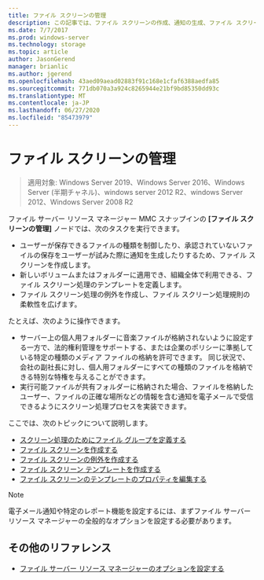 ```yaml
---
title: ファイル スクリーンの管理
description: この記事では、ファイル スクリーンの作成、通知の生成、ファイル スクリーン処理のテンプレートの定義、およびファイル スクリーンの例外の作成の方法について説明します。
ms.date: 7/7/2017
ms.prod: windows-server
ms.technology: storage
ms.topic: article
author: JasonGerend
manager: brianlic
ms.author: jgerend
ms.openlocfilehash: 43aed09aead02883f91c168e1cfaf6388aedfa85
ms.sourcegitcommit: 771db070a3a924c8265944e21bf9bd85350dd93c
ms.translationtype: MT
ms.contentlocale: ja-JP
ms.lasthandoff: 06/27/2020
ms.locfileid: "85473979"
---
```

# <a name="file-screening-management"></a>ファイル スクリーンの管理

> 適用対象: Windows Server 2019、Windows Server 2016、Windows Server (半期チャネル)、windows server 2012 R2、windows Server 2012、Windows Server 2008 R2

ファイル サーバー リソース マネージャー MMC スナップインの **[ファイル スクリーンの管理]** ノードでは、次のタスクを実行できます。

-   ユーザーが保存できるファイルの種類を制御したり、承認されていないファイルの保存をユーザーが試みた際に通知を生成したりするため、ファイル スクリーンを作成します。
-   新しいボリュームまたはフォルダーに適用でき、組織全体で利用できる、ファイル スクリーン処理のテンプレートを定義します。
-   ファイル スクリーン処理の例外を作成し、ファイル スクリーン処理規則の柔軟性を広げます。

たとえば、次のように操作できます。

-   サーバー上の個人用フォルダーに音楽ファイルが格納されないように設定する一方で、法的権利管理をサポートする、または企業のポリシーに準拠している特定の種類のメディア ファイルの格納を許可できます。 同じ状況で、会社の副社長に対し、個人用フォルダーにすべての種類のファイルを格納できる特別な特権を与えることができます。
-   実行可能ファイルが共有フォルダーに格納された場合、ファイルを格納したユーザー、ファイルの正確な場所などの情報を含む通知を電子メールで受信できるようにスクリーン処理プロセスを実装できます。

ここでは、次のトピックについて説明します。

-   [スクリーン処理のためにファイル グループを定義する](define-file-groups-for-screening.md)
-   [ファイル スクリーンを作成する](create-file-screen.md)
-   [ファイル スクリーンの例外を作成する](create-file-screen-exception.md)
-   [ファイル スクリーン テンプレートを作成する](create-file-screen-template.md)
-   [ファイル スクリーンのテンプレートのプロパティを編集する](edit-file-screen-template-properties.md)

> [!Note]
> 電子メール通知や特定のレポート機能を設定するには、まずファイル サーバー リソース マネージャーの全般的なオプションを設定する必要があります。

## <a name="additional-references"></a>その他のリファレンス

-   [ファイル サーバー リソース マネージャーのオプションを設定する](setting-file-server-resource-manager-options.md)


